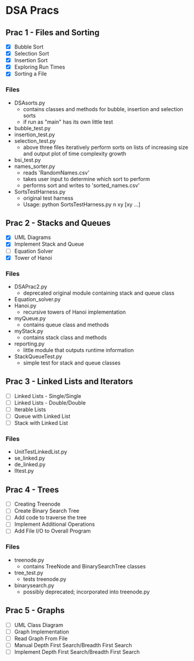 # DSA Pracs

## Prac 1 - Files and Sorting

 - [x] Bubble Sort 
 - [x] Selection Sort
 - [x] Insertion Sort
 - [x] Exploring Run Times
 - [x] Sorting a File
 
 ### Files
 
 * DSAsorts.py
    - contains classes and methods for bubble, insertion and selection sorts
    - if run as "main" has its own little test
 * bubble_test.py
 * insertion_test.py
 * selection_test.py
    - above three files iteratively perform sorts on lists
    of increasing size and output plot of time complexity growth
 * bsi_test.py
 * names_sorter.py
    - reads 'RandomNames.csv'
    - takes user input to determine which sort to perform
    - performs sort and writes to 'sorted_names.csv'
 * SortsTestHarness.py
    - original test harness
    - Usage: python SortsTestHarness.py n xy [xy ...]

## Prac 2 - Stacks and Queues

 - [x] UML Diagrams
 - [x] Implement Stack and Queue
 - [ ] Equation Solver
 - [x] Tower of Hanoi
 
  ### Files
 
 * DSAPrac2.py
    - deprecated original module containing stack and queue class
 * Equation_solver.py
 * Hanoi.py
    - recursive towers of Hanoi implementation
 * myQueue.py
    - contains queue class and methods
 * myStack.py
    - contains stack class and methods
 * reporting.py
    - little module that outputs runtime information
 * StackQueueTest.py
    - simple test for stack and queue classes
    
## Prac 3 - Linked Lists and Iterators

 - [ ] Linked Lists - Single/Single
 - [ ] Linked Lists - Double/Double 
 - [ ] Iterable Lists
 - [ ] Queue with Linked List
 - [ ] Stack with Linked List
 
  ### Files
 
 * UnitTestLinkedList.py
 * se_linked.py
 * de_linked.py
 * lltest.py
 
 ## Prac 4 - Trees
 
 - [ ] Creating Treenode
 - [ ] Create Binary Search Tree
 - [ ] Add code to traverse the tree
 - [ ] Implement Additional Operations
 - [ ] Add File I/O to Overall Program
 
  ### Files
  
  * treenode.py
    - contains TreeNode and BinarySearchTree classes
  * tree_test.py
    - tests treenode.py
  * binarysearch.py
    - possibly deprecated; incorporated into treenode.py
  
  ## Prac 5 - Graphs
  
 - [ ] UML Class Diagram
 - [ ] Graph Implementation 
 - [ ] Read Graph From File
 - [ ] Manual Depth First Search/Breadth First Search
 - [ ] Implement Depth First Search/Breadth First Search